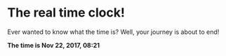 # The real time clock!

Ever wanted to know what the time is? Well, your journey is about to end!

**The time is Nov 22, 2017, 08:21**